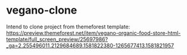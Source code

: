# vegano-clone
Intend to clone project from themeforest template:
https://preview.themeforest.net/item/vegano-organic-food-store-html-template/full_screen_preview/25697986?_ga=2.255496011.2129684689.1581822380-1265677413.1581821957
